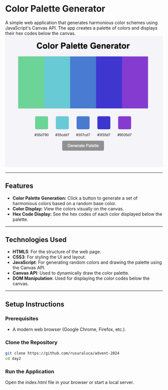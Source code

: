 # **Color Palette Generator**

A simple web application that generates harmonious color schemes using JavaScript's Canvas API. The app creates a palette of colors and displays their hex codes below the canvas.
![app view](img.png)

---

## **Features**

- **Color Palette Generation:** Click a button to generate a set of harmonious colors based on a random base color.
- **Color Display:** View the colors visually on the canvas.
- **Hex Code Display:** See the hex codes of each color displayed below the palette.

---

## **Technologies Used**

- **HTML5**: For the structure of the web page.
- **CSS3**: For styling the UI and layout.
- **JavaScript**: For generating random colors and drawing the palette using the Canvas API.
- **Canvas API**: Used to dynamically draw the color palette.
- **DOM Manipulation**: Used for displaying the color codes below the canvas.

---

## **Setup Instructions**

### **Prerequisites**

- A modern web browser (Google Chrome, Firefox, etc.).

### **Clone the Repository**

```bash
git clone https://github.com/rusuraluca/advent-2024
cd day2
```

### **Run the Application**

Open the index.html file in your browser or start a local server.
